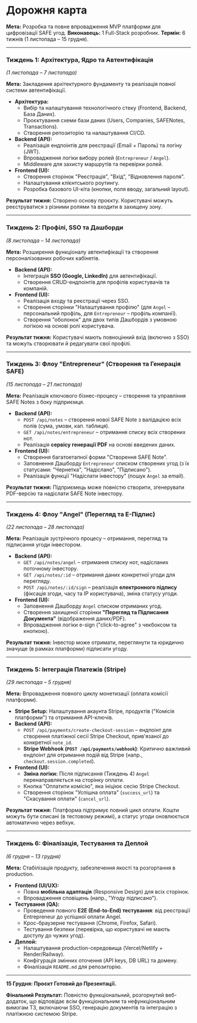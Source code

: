 # Дорожня карта

**Мета:** Розробка та повне впровадження MVP платформи для цифровізації SAFE угод.
**Виконавець:** 1 Full-Stack розробник.
**Термін:** 6 тижнів (1 листопада – 15 грудня).

---

### Тиждень 1: Архітектура, Ядро та Автентифікація
*(1 листопада – 7 листопада)*

**Мета:** Закладення архітектурного фундаменту та реалізація повної системи автентифікації.

* **Архітектура:**
    * Вибір та налаштування технологічного стеку (Frontend, Backend, База Даних).
    * Проєктування схеми бази даних (Users, Companies, SAFENotes, Transactions).
    * Створення репозиторію та налаштування CI/CD.
* **Backend (API):**
    * Реалізація ендпоінтів для реєстрації (Email + Пароль) та логіну (JWT).
    * Впровадження логіки вибору ролей (`Entrepreneur` / `Angel`).
    * Middleware для захисту маршрутів та перевірки ролей.
* **Frontend (UI):**
    * Створення сторінок "Реєстрація", "Вхід", "Відновлення пароля".
    * Налаштування клієнтського роутингу.
    * Розробка базового UI-кіта (кнопки, поля вводу, загальний layout).

**Результат тижня:** Створено основу проєкту. Користувачі можуть реєструватися з різними ролями та входити в захищену зону.

---

### Тиждень 2: Профілі, SSO та Дашборди
*(8 листопада – 14 листопада)*

**Мета:** Розширення функціоналу автентифікації та створення персоналізованих робочих кабінетів.

* **Backend (API):**
    * Інтеграція **SSO (Google, LinkedIn)** для автентифікації.
    * Створення CRUD-ендпоінтів для профілів користувачів та компаній.
* **Frontend (UI):**
    * Реалізація входу та реєстрації через SSO.
    * Створення сторінки "Налаштування профілю" (для `Angel` – персональний профіль, для `Entrepreneur` – профіль компанії).
    * Створення "оболонок" для двох типів Дашбордів з умовною логікою на основі ролі користувача.

**Результат тижня:** Користувачі мають повноцінний вхід (включно з SSO) та можуть створювати й редагувати свої профілі.

---

### Тиждень 3: Флоу "Entrepreneur" (Створення та Генерація SAFE)
*(15 листопада – 21 листопада)*

**Мета:** Реалізація ключового бізнес-процесу – створення та управління SAFE Notes з боку підприємця.

* **Backend (API):**
    * `POST /api/notes` – створення нової SAFE Note з валідацією всіх полів (сума, умови, кап. таблиця).
    * `GET /api/notes/entrepreneur` – отримання списку всіх створених нот.
    * Реалізація **сервісу генерації PDF** на основі введених даних.
* **Frontend (UI):**
    * Створення багатоетапної форми "Створення SAFE Note".
    * Заповнення Дашборду `Entrepreneur` списком створених угод (з їх статусами: "Чернетка", "Надіслано", "Підписано").
    * Реалізація функції "Надіслати інвестору" (пошук `Angel` за email).

**Результат тижня:** Підприємець може повністю створити, згенерувати PDF-версію та надіслати SAFE Note інвестору.

---

### Тиждень 4: Флоу "Angel" (Перегляд та Е-Підпис)
*(22 листопада – 28 листопада)*

**Мета:** Реалізація зустрічного процесу – отримання, перегляд та підписання угоди інвестором.

* **Backend (API):**
    * `GET /api/notes/angel` – отримання списку нот, надісланих поточному інвестору.
    * `GET /api/notes/:id` – отримання даних конкретної угоди для перегляду.
    * `POST /api/notes/:id/sign` – реалізація **електронного підпису** (фіксація згоди, часу та IP користувача), зміна статусу угоди.
* **Frontend (UI):**
    * Заповнення Дашборду `Angel` списком отриманих угод.
    * Створення захищеної сторінки **"Перегляд та Підписання Документа"** (відображення даних/PDF).
    * Впровадження логіки e-sign ("click-to-agree" з чекбоксом та кнопкою).

**Результат тижня:** Інвестор може отримати, переглянути та юридично значуще (в рамках платформи) підписати угоду.

---

### Тиждень 5: Інтеграція Платежів (Stripe)
*(29 листопада – 5 грудня)*

**Мета:** Впровадження повного циклу монетизації (оплата комісії платформи).

* **Stripe Setup:** Налаштування акаунта Stripe, продуктів ("Комісія платформи") та отримання API-ключів.
* **Backend (API):**
    * `POST /api/payments/create-checkout-session` – ендпоінт для створення платіжної сесії Stripe Checkout, прив'язаної до конкретної `note_id`.
    * **Stripe Webhook (`POST /api/payments/webhook`)**: Критично важливий ендпоінт для отримання подій від Stripe (напр., `checkout.session.completed`).
* **Frontend (UI):**
    * **Зміна логіки:** Після підписання (Тиждень 4) `Angel` перенаправляється на сторінку оплати.
    * Кнопка "Оплатити комісію", яка ініціює сесію Stripe Checkout.
    * Створення сторінок "Успішна оплата" (`success_url`) та "Скасування оплати" (`cancel_url`).

**Результат тижня:** Платформа підтримує повний цикл оплати. Кошти можуть бути списані (в тестовому режимі), а статус угоди оновлюється автоматично через вебхук.

---

### Тиждень 6: Фіналізація, Тестування та Деплой
*(6 грудня – 13 грудня)*

**Мета:** Стабілізація продукту, забезпечення якості та розгортання в production.

* **Frontend (UI/UX):**
    * Повна **мобільна адаптація** (Responsive Design) для всіх сторінок.
    * Впровадження сповіщень (напр., "Угоду підписано").
* **Тестування (QA):**
    * Проведення повного **E2E (End-to-End) тестування**: від реєстрації Entrepreneur до успішної оплати Angel.
    * Крос-браузерне тестування (Chrome, Firefox, Safari).
    * Тестування безпеки (перевірка, що користувачі не мають доступу до чужих угод).
* **Деплой:**
    * Налаштування production-середовища (Vercel/Netlify + Render/Railway).
    * Конфігурація змінних оточення (API keys, DB URL) та домену.
    * Фіналізація `README.md` для репозиторію.

---

**15 Грудня: Проєкт Готовий до Презентації.**

**Фінальний Результат:** Повністю функціональний, розгорнутий веб-додаток, що відповідає всім функціональним та нефункціональним вимогам ТЗ, включаючи SSO, генерацію документів та інтеграцію з платіжною системою Stripe.
